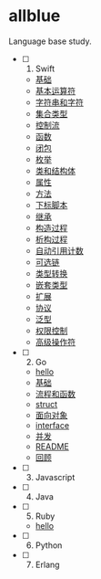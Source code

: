 # allblue
Language base study.

- [ ] 1. Swift  
  * [基础](swift/1.1.md)
  * [基本运算符](swift/1.2.md)
  * [字符串和字符](swift/1.3.md)
  * [集合类型](swift/1.4.md)
  * [控制流](swift/1.5.md)
  * [函数](swift/1.6.md)
  * [闭包](swift/1.7.md)
  * [枚举](swift/1.8.md)
  * [类和结构体](swift/1.9.md)
  * [属性](swift/1.10.md)
  * [方法](swift/1.11.md)
  * [下标脚本](swift/1.12.md)
  * [继承](swift/1.13.md)
  * [构造过程](swift/1.14.md)
  * [析构过程](swift/1.15.md)
  * [自动引用计数](swift/1.16.md)
  * [可选链](swift/1.17.md)
  * [类型转换](swift/1.18.md)
  * [嵌套类型](swift/1.19.md)
  * [扩展](swift/1.20.md)
  * [协议](swift/1.21.md)
  * [泛型](swift/1.22.md)
  * [权限控制](swift/1.23.md)
  * [高级操作符](swift/1.24.md)

- [ ] 2. Go
    * [hello](go/1.1.md)
    * [基础](go/1.2.md)
    * [流程和函数](go/1.3.md)
    * [struct](go/1.4.md)
    * [面向对象](go/1.5.md)
    * [interface](go/1.6.md)
    * [并发](go/1.7.md)
    * [README](go/README.md)
    * [回顾](go/2.0.md)  
- [ ] 3. Javascript  
- [ ] 4. Java  
- [ ] 5. Ruby
  * [hello](ruby/base.md)
- [ ] 6. Python  
- [ ] 7. Erlang  



